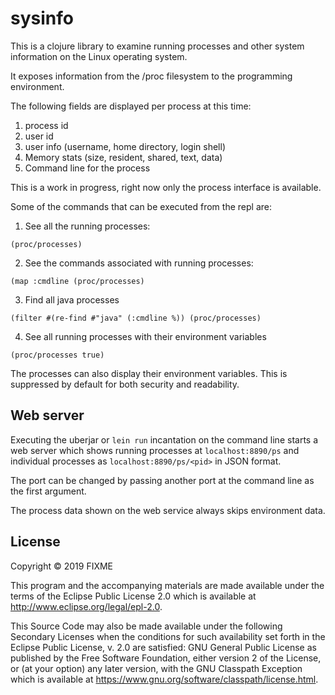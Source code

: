 # sysinfo

This is a clojure library to examine running processes and other system information on the Linux operating system.

It exposes information from the /proc filesystem to the programming environment.

The following fields are displayed per process at this time:

1. process id
2. user id
3. user info (username, home directory, login shell)
4. Memory stats (size, resident, shared, text, data)
5. Command line for the process

This is a work in progress, right now only the process interface is available.

Some of the commands that can be executed from the repl are:

1. See all the running processes:


`(proc/processes)`

2. See the commands associated with running processes:


`(map :cmdline (proc/processes)`

3. Find all java processes


`(filter #(re-find #"java" (:cmdline %)) (proc/processes)`

4. See all running processes with their environment variables


`(proc/processes true)`

The processes can also display their environment variables. This is suppressed by default for both security and
readability. 

## Web server

Executing the uberjar or `lein run` incantation on the command line starts a web server which shows running processes at `localhost:8890/ps`
and individual processes as `localhost:8890/ps/<pid>` in JSON format. 

The port can be changed by passing another port at the command line as the first argument.

The process data shown on the web service always skips environment data.

## License

Copyright © 2019 FIXME

This program and the accompanying materials are made available under the
terms of the Eclipse Public License 2.0 which is available at
http://www.eclipse.org/legal/epl-2.0.

This Source Code may also be made available under the following Secondary
Licenses when the conditions for such availability set forth in the Eclipse
Public License, v. 2.0 are satisfied: GNU General Public License as published by
the Free Software Foundation, either version 2 of the License, or (at your
option) any later version, with the GNU Classpath Exception which is available
at https://www.gnu.org/software/classpath/license.html.
